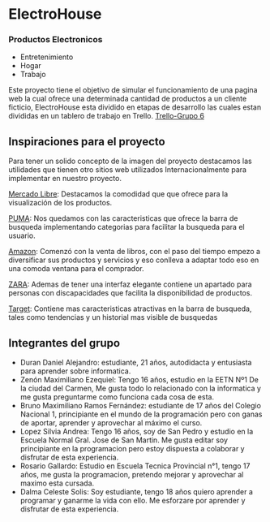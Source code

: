 # ElectroHouse
### Productos Electronicos
* Entretenimiento
* Hogar
* Trabajo

Este proyecto tiene el objetivo de simular el funcionamiento de una pagina web la cual ofrece una determinada cantidad de productos a un cliente ficticio, ElectroHouse esta dividido en etapas de desarrollo las cuales estan divididas en un tablero de trabajo en Trello.
[Trello-Grupo 6](https://trello.com/b/RwabITuA/trabajo-integrador)

## Inspiraciones para el proyecto
Para tener un solido concepto de la imagen del proyecto destacamos las utilidades que tienen otro sitios web utilizados Internacionalmente para implementar en nuestro proyecto.

[Mercado Libre](https://www.mercadolibre.com): Destacamos la comodidad que que ofrece para la visualización de los productos.

[PUMA](https://ar.puma.com): Nos quedamos con las caracteristicas que ofrece la barra de busqueda implementando categorias para facilitar la busqueda para el usuario.

[Amazon](https://www.amazon.com): Comenzó con la venta de libros, con el paso del tiempo empezo a diversificar sus productos y servicios y eso conlleva a adaptar todo eso en una comoda ventana para el comprador.

[ZARA](https://www.zara.com): Ademas de tener una interfaz elegante contiene un apartado para personas con discapacidades que facilita la disponibilidad de productos.

[Target](https://www.target.com/): Contiene mas caracteristicas atractivas en la barra de busqueda, tales como tendencias y un historial mas visible de busquedas

## Integrantes del grupo
- Duran Daniel Alejandro: estudiante, 21 años, autodidacta y entusiasta para aprender sobre informatica.
- Zenón Maximiliano Ezequiel: Tengo 16 años, estudio en la EETN Nº1 De la ciudad del Carmen, Me gusta todo lo relacionado con la informatica y me gusta preguntarme como funciona cada cosa de esta.
- Bruno Maximiliano Ramos Fernández: estudiante de 17 años del Colegio Nacional 1, principiante en el mundo de la programación pero con ganas de aportar, aprender y aprovechar al máximo el curso.
- Lopez Silvia Andrea: Tengo 16 años, soy de San Pedro y estudio en la Escuela Normal Gral. Jose de San Martin. Me gusta editar soy principiante en la programacion pero estoy dispuesta a colaborar y disfrutar de esta experiencia. 
- Rosario Gallardo: Estudio en Escuela Tecnica Provincial n°1, tengo 17 años, me gusta la programacion, pretendo mejorar y aprovechar al maximo esta cursada.  
- Dalma Celeste Solis: Soy estudiante, tengo 18 años quiero aprender a programar y ganarme la vida con ello. Me esforzare por aprender y disfrutar de esta experiencia.
